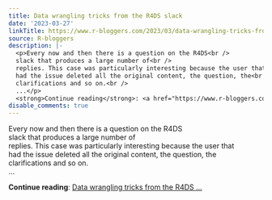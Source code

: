 ```yaml
---
title: Data wrangling tricks from the R4DS slack
date: '2023-03-27'
linkTitle: https://www.r-bloggers.com/2023/03/data-wrangling-tricks-from-the-r4ds-slack/
source: R-bloggers
description: |-
  <p>Every now and then there is a question on the R4DS<br />
  slack that produces a large number of<br />
  replies. This case was particularly interesting because the user that<br />
  had the issue deleted all the original content, the question, the<br />
  clarifications and so on.<br />
  ...</p>
  <strong>Continue reading</strong>: <a href="https://www.r-bloggers.com/2023/03/data-wrangling-tricks-from-the-r4ds-slack/">Data wrangling tricks from the R4DS ...
disable_comments: true
---
```

<p>Every now and then there is a question on the R4DS<br />
slack that produces a large number of<br />
replies. This case was particularly interesting because the user that<br />
had the issue deleted all the original content, the question, the<br />
clarifications and so on.<br />
...</p>
<strong>Continue reading</strong>: <a href="https://www.r-bloggers.com/2023/03/data-wrangling-tricks-from-the-r4ds-slack/">Data wrangling tricks from the R4DS ...